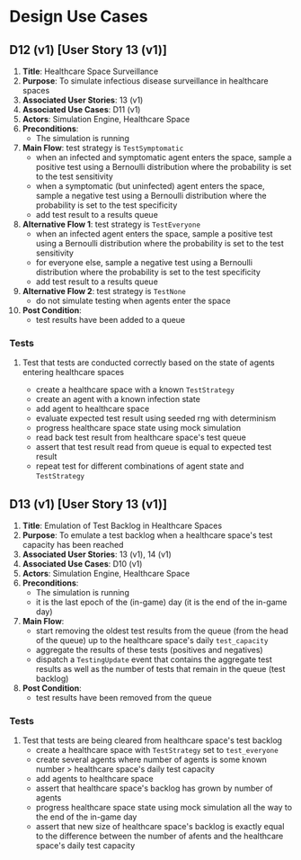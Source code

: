 # Design Use Cases

## D12 (v1) [User Story 13 (v1)]

1. **Title**: Healthcare Space Surveillance
2. **Purpose**: To simulate infectious disease surveillance in healthcare spaces
3. **Associated User Stories**: 13 (v1)
4. **Associated Use Cases**: D11 (v1)
5. **Actors**: Simulation Engine, Healthcare Space
6. **Preconditions**:
    - The simulation is running
7. **Main Flow**: test strategy is `TestSymptomatic`
    - when an infected and symptomatic agent enters the space, sample a positive test using a Bernoulli distribution where the probability is set to the test sensitivity
    - when a symptomatic (but uninfected) agent enters the space, sample a negative test using a Bernoulli distribution where the probability is set to the test specificity
    - add test result to a results queue
8. **Alternative Flow 1**: test strategy is `TestEveryone`
    - when an infected agent enters the space, sample a positive test using a Bernoulli distribution where the probability is set to the test sensitivity
    - for everyone else, sample a negative test using a Bernoulli distribution where the probability is set to the test specificity
    - add test result to a results queue
9. **Alternative Flow 2**: test strategy is `TestNone`
    - do not simulate testing when agents enter the space
10. **Post Condition**:
    - test results have been added to a queue

### Tests

1. Test that tests are conducted correctly based on the state of agents entering healthcare spaces

    - create a healthcare space with a known `TestStrategy`
    - create an agent with a known infection state
    - add agent to healthcare space
    - evaluate expected test result using seeded rng with determinism
    - progress healthcare space state using mock simulation
    - read back test result from healthcare space's test queue
    - assert that test result read from queue is equal to expected test result
    - repeat test for different combinations of agent state and `TestStrategy`

## D13 (v1) [User Story 13 (v1)]

1. **Title**: Emulation of Test Backlog in Healthcare Spaces
2. **Purpose**: To emulate a test backlog when a healthcare space's test capacity has been reached
3. **Associated User Stories**: 13 (v1), 14 (v1)
4. **Associated Use Cases**: D10 (v1)
5. **Actors**: Simulation Engine, Healthcare Space
6. **Preconditions**:
    - The simulation is running
    - it is the last epoch of the (in-game) day (it is the end of the in-game day)
7. **Main Flow**:
    - start removing the oldest test results from the queue (from the head of the queue) up to the healthcare space's daily `test_capacity`
    - aggregate the results of these tests (positives and negatives)
    - dispatch a `TestingUpdate` event that contains the aggregate test results as well as the number of tests that remain in the queue (test backlog)
8. **Post Condition**:
    - test results have been removed from the queue

### Tests

1. Test that tests are being cleared from healthcare space's test backlog
    - create a healthcare space with `TestStrategy` set to `test_everyone`
    - create several agents where number of agents is some known number > healthcare space's daily test capacity
    - add agents to healthcare space
    - assert that healthcare space's backlog has grown by number of agents
    - progress healthcare space state using mock simulation all the way to the end of the in-game day
    - assert that new size of healthcare space's backlog is exactly equal to the difference between the number of afents and the healthcare space's daily test capacity
